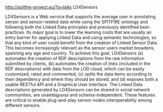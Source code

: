 http://spitfire-project.eu/?q=ld4s
LD4Sensors

LD4Sensors is a Web service that supports the average user in annotating sensor and sensor-related data while using the SPITFIRE ontology and following both the Linked Data principles and previously identified best-practices. Its major goal is to lower the learning costs that are usually an entry barrier for applying Linked Data and using semantic technologies; so that any kind of user could benefit from the creation of Linked Sensor Data. This becomes increasingly relevant as the sensor users market broadens, spanning any age and country. To achieve this goal, LD4Sensors
(a) automates the creation of RDF descriptions from the raw information submitted by clients, (b) automates the creation of links (included in the RDF descriptions) with data from the LOD cloud, which can be easily customized, rated and commented, (c) splits the data items according to their dependency and where they should be stored, and (d) exposes both a usable RESTful API and a Graphical User Interface. The Linked Data descriptions generated by LD4Sensors can be shared in social network communities, are unambiguous and schema-independent. These features are critical
to enable plug-and-play sensor nodes interoperability among different sensors.


